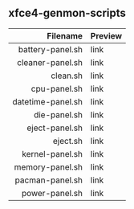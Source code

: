 ## xfce4-genmon-scripts

| Filename          | Preview |
|------------------:|:--------|
| battery-panel.sh  | link    |
| cleaner-panel.sh  | link    |
| clean.sh          | link    |
| cpu-panel.sh      | link    |
| datetime-panel.sh | link    |
| die-panel.sh      | link    |
| eject-panel.sh    | link    |
| eject.sh          | link    |
| kernel-panel.sh   | link    |
| memory-panel.sh   | link    |
| pacman-panel.sh   | link    |
| power-panel.sh    | link    |
